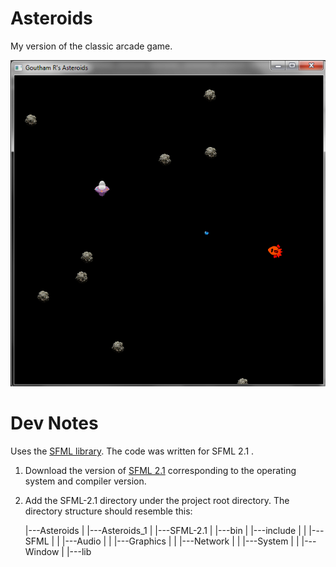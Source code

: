 # Asteroids #
My version of the classic arcade game.

![Demo Screenshot](demo.png)

# Dev Notes #
Uses the [SFML library](https://www.sfml-dev.org/).
The code was written for SFML 2.1 .
1. Download the version of [SFML 2.1](https://www.sfml-dev.org/download/sfml/2.1/) corresponding to the operating system and compiler version.
2. Add the SFML-2.1 directory under the project root directory. The directory structure should resemble this:    


    |---Asteroids
    |   |---Asteroids_1
    |   |---SFML-2.1
    |       |---bin
    |       |---include
    |       |   |---SFML
    |       |       |---Audio
    |       |       |---Graphics
    |       |       |---Network
    |       |       |---System
    |       |       |---Window
    |       |---lib
